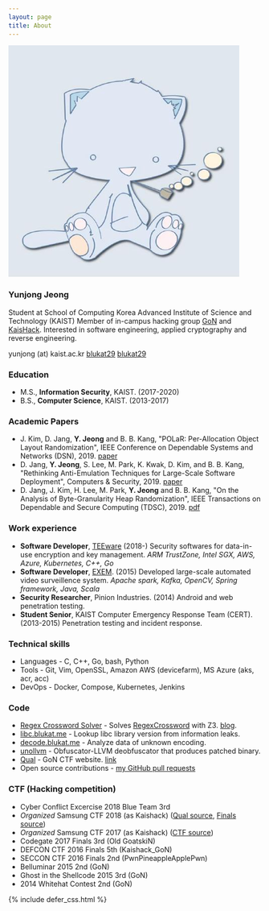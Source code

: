 ```yaml
---
layout: page
title: About
---
```


<div class="about-img">
<img src="/assets/profile.jpg" alt="profile.jpg" />
</div>

### Yunjong Jeong

Student at School of Computing
Korea Advanced Institute of Science and Technology (KAIST)
Member of in-campus hacking group <a href="http://gon.kaist.ac.kr">GoN</a> and <a href="https://kaishackgon.blogspot.com/">KaisHack</a>.
Interested in software engineering, applied cryptography and reverse engineering.

<i class="fa-fw fa fa-envelope" aria-hidden="true"></i> yunjong (at) kaist.ac.kr
<i class="fa-fw fa fa-github" aria-hidden="true"></i><a href="https://github.com/blukat29"> blukat29</a>
<i class="fa-fw fa fa-linkedin-square" aria-hidden="true"></i> <a href="https://www.linkedin.com/in/blukat29/">blukat29</a>

### Education

- M.S., **Information Security**, KAIST. (2017-2020)
- B.S., **Computer Science**, KAIST. (2013-2017)

### Academic Papers

- J. Kim, D. Jang, **Y. Jeong** and B. B. Kang, "POLaR: Per-Allocation Object Layout Randomization", IEEE Conference on Dependable Systems and Networks (DSN), 2019. [paper](https://daehee87.github.io/data/polar.pdf)
- D. Jang, **Y. Jeong**, S. Lee, M. Park, K. Kwak, D. Kim, and B. B. Kang, "Rethinking Anti-Emulation Techniques for Large-Scale Software Deployment", Computers & Security, 2019. [paper](https://daehee87.github.io/data/qemu.pdf)
- D. Jang, J. Kim, H. Lee, M. Park, **Y. Jeong** and B. B. Kang, "On the Analysis of Byte-Granularity Heap Randomization", IEEE Transactions on Dependable and Secure Computing (TDSC), 2019. [pdf](https://daehee87.github.io/data/ruma.pdf)

### Work experience

- **Software Developer**, [TEEware](http://teeware.io) (2018-)
  Security softwares for data-in-use encryption and key management.
  *ARM TrustZone, Intel SGX, AWS, Azure, Kubernetes, C++, Go*
- **Software Developer**, [EXEM](https://www.ex-em.com). (2015)
  Developed large-scale automated video surveillence system.
  *Apache spark, Kafka, OpenCV, Spring framework, Java, Scala*
- **Security Researcher**, Pinion Industries. (2014)
  Android and web penetration testing.
- **Student Senior**, KAIST Computer Emergency Response Team (CERT). (2013-2015)
  Penetration testing and incident response.

### Technical skills

- Languages - C, C++, Go, bash, Python
- Tools - Git, Vim, OpenSSL, Amazon AWS (devicefarm), MS Azure (aks, acr, acc)
- DevOps - Docker, Compose, Kubernetes, Jenkins

### Code

- [Regex Crossword Solver](https://github.com/blukat29/regex-crossword-solver) - Solves [RegexCrossword](https://regexcrossword.com/) with Z3. [blog](https://blukat29.github.io/2016/01/regex-crossword-solver/).
- [libc.blukat.me](https://libc.blukat.me) - Lookup libc library version from information leaks.
- [decode.blukat.me](https://decode.blukat.me) - Analyze data of unknown encoding.
- [unollvm](https://github.com/blukat29/unollvm) - Obfuscator-LLVM deobfuscator that produces patched binary.
- [Qual](https://github.com/protos37/qual) - GoN CTF website. [link](http://gon.kaist.ac.kr/qual/)
- Open source contributions - [my GitHub pull requests](https://github.com/search?q=is%3Apr+author%3Ablukat29)

### CTF (Hacking competition)

- Cyber Conflict Excercise 2018 Blue Team 3rd
- *Organized* Samsung CTF 2018 (as Kaishack) ([Qual source](https://github.com/kaishack/sctf2018_qual), [Finals source](https://github.com/kaishack/sctf2018))
- *Organized* Samsung CTF 2017 (as Kaishack) ([CTF source](https://github.com/kaishack/sctf2017))
- Codegate 2017 Finals 3rd (Old GoatskiN)
- DEFCON CTF 2016 Finals 5th (Kaishack\_GoN)
- SECCON CTF 2016 Finals 2nd (PwnPineappleApplePwn)
- Belluminar 2015 2nd (GoN)
- Ghost in the Shellcode 2015 3rd (GoN)
- 2014 Whitehat Contest 2nd (GoN)

{% include defer_css.html %}
